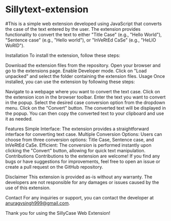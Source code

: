 # Sillytext-extension
 
#This is a simple web extension developed using JavaScript that converts the case of the text entered by the user. The extension provides functionality to convert the text to either "Title Case" (e.g., "Hello World"), "Sentence case" (e.g., "Hello world"), or "InVeRtEd CaSe" (e.g., "HeLlO WoRlD").

Installation
To install the extension, follow these steps:

Download the extension files from the repository.
Open your browser and go to the extensions page.
Enable Developer mode.
Click on "Load unpacked" and select the folder containing the extension files.
Usage
Once installed, you can use the extension by following these steps:

Navigate to a webpage where you want to convert the text case.
Click on the extension icon in the browser toolbar.
Enter the text you want to convert in the popup.
Select the desired case conversion option from the dropdown menu.
Click on the "Convert" button.
The converted text will be displayed in the popup. You can then copy the converted text to your clipboard and use it as needed.

Features
Simple Interface: The extension provides a straightforward interface for converting text case.
Multiple Conversion Options: Users can choose from three conversion options: Title Case, Sentence case, and InVeRtEd CaSe.
Efficient: The conversion is performed instantly upon clicking the "Convert" button, allowing for quick text manipulation.
Contributions
Contributions to the extension are welcome! If you find any bugs or have suggestions for improvements, feel free to open an issue or create a pull request on the GitHub repository.

Disclaimer
This extension is provided as-is without any warranty. The developers are not responsible for any damages or issues caused by the use of this extension.

Contact
For any inquiries or support, you can contact the developer at anuragvsingh999@gmail.com.

Thank you for using the SillyCase Web Extension!
